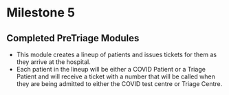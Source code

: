 # Milestone 5

## Completed PreTriage Modules
- This module creates a lineup of patients and issues tickets for them as they arrive at the hospital.
- Each patient in the lineup will be either a COVID Patient or a Triage Patient and will receive a ticket with a number that will be called when they are being admitted to either the COVID test centre or Triage Centre.
